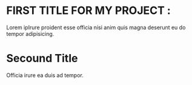 # FIRST TITLE FOR MY PROJECT :

Lorem ipIrure proident esse officia nisi anim quis magna deserunt eu do tempor adipisicing. 

# Secound Title
Officia irure ea duis ad tempor.